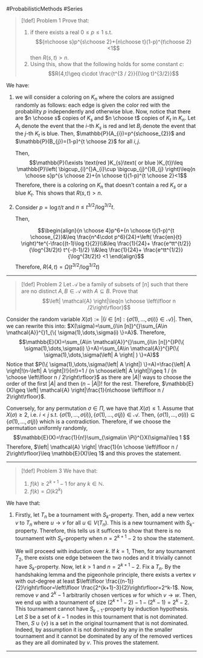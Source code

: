 #ProbabilisticMethods #Series 


> [!def] Problem 1
> Prove that: 
> 1. if there exists a real $0\leq p\leq 1$ s.t. $${n\choose s}p^{s\choose 2}+{n\choose t}(1-p)^{t\choose 2}<1$$then $R(s,t)>n$.
> 2. Using this, show that the following holds for some constant $c$: $$R(4,t)\geq c\cdot  \frac{t^{3 / 2}}{(\log t)^{3/2}}$$

We have:
1. we will consider a coloring on $K_{n}$ where the colors are assigned randomly as follows: each edge is given the color red with the probability $p$ independently and otherwise blue. Now, notice that there are $n \choose s$ copies of $K_{s}$ and $n \choose t$ copies of $K_{t}$ in $K_{n}$. Let $A_{i}$ denote the event that the $i$-th $K_{s}$ is red and let $B_{j}$ denote the event that the $j$-th $K_{t}$ is blue. Then, $\mathbb{P}(A_{i})=p^{s\choose_{2}}$ and $\mathbb{P}(B_{j})=(1-p)^{t \choose 2}$ for all $i,j$. 
   
   Then, $$\mathbb{P}(\exists \text{red }K_{s}\text{ or blue }K_{t})\leq \mathbb{P}\left( \bigcup_{i}^{}A_{i}\cup \bigcup_{j}^{}B_{j} \right)\leq{n \choose s}p^{s \choose 2}+{n \choose t}(1-p)^{t \choose 2}<1$$Therefore, there is a coloring on $K_{n}$ that doesn't contain a red $K_{s}$ or a blue $K_{t}$. This shows that $R(s,t)>n$.
2. Consider $p = \log t / t$ and $n\leq t^{3/2} / \log^{3 /2}t$. 
   
   
   Then, 
   
   $$\begin{align}{n \choose 4}p^6+{n \choose t}(1-p)^{t \choose_{2}}&\leq \frac{n^4\cdot p^6}{24}+\left( \frac{en}{t} \right)^te^{-\frac{(t-1)\log t}{2}}\\&\leq \frac{1}{24}+  \frac{e^tt^{t/2}}{\log^{3t/2}t} t^{-(t-1)/2} \\&\leq \frac{1}{24}+  \frac{e^tt^{1/2}}{\log^{3t/2}t} <1 \end{align}$$Therefore, $R(4,t)=\Omega(t^{3/2} / \log^{3 /2} t)$
---

> [!def] Problem 2
> Let $\mathcal{A}$ be a family of subsets of $[n]$ such that there are no distinct $A,B\in \mathcal{A}$ with $A\subseteq B$. Prove that $$\left| \mathcal{A} \right|\leq{n \choose \left\lfloor n /2\right\rfloor}$$

Consider the random variable $X(\sigma):=\left| \{ i\in[n]:\{ \sigma(1),\dots,\sigma(i) \}\in \mathcal{A} \} \right|$. Then, we can rewrite this into: $X(\sigma)=\sum_{i\in [n]}^{}\sum_{A\in \mathcal{A}}^{}1_{\{ \sigma(1),\dots,\sigma(i) \}=A}$. Therefore, 
$$\mathbb{E}(X)=\sum_{A\in \mathcal{A}}^{}\sum_{i\in [n]}^{}P(\{ \sigma(1),\dots,\sigma(i) \}=A)=\sum_{A\in \mathcal{A}}^{}P(\{ \sigma(1),\dots,\sigma(\left| A \right| ) \}=A)$$ Notice that $P(\{ \sigma(1),\dots,\sigma(\left| A \right|) \}=A)=\frac{\left| A \right|!(n-\left| A \right|)!}{n!}=1 / {n \choose\left| A \right|}\geq 1 / {n \choose \left\lfloor n / 2\right\rfloor}$ as there are $\left| A \right|!$ ways to choose the order of the first $\left| A \right|$ and then $(n-\left| A \right|)!$ for the rest. Therefore, $\mathbb{E}(X)\geq \left| \mathcal{A} \right|\frac{1}{n\choose \left\lfloor n / 2\right\rfloor}$. 

Conversely,  for any permutation $\sigma\in \Pi$, we have that $X(\sigma)\leq 1$. Assume that $X(\sigma)\geq 2$, i.e. $i<j$ s.t. $\{ \sigma(1),\dots,\sigma(i) \},\{ \sigma(1),\dots,\sigma(j) \}\in \mathcal{A}$.  Then, $\{ \sigma(1),\dots,\sigma(i) \}\subseteq \{ \sigma(1),\dots,\sigma(j) \}$ which is a contradiction. Therefore, if we choose the permutation uniformly randomly, $$\mathbb{E}(X)=\frac{1}{n!}\sum_{\sigma\in \Pi}^{}X(\sigma)\leq 1 $$Therefore, $\left| \mathcal{A} \right| \frac{1}{n \choose \left\lfloor n / 2\right\rfloor}\leq \mathbb{E}(X)\leq 1$ and this proves the statement.

---
> [!def] Problem 3
> We have that:
> 1. $f(k)\geq 2^{k+1}-1$ for any $k\in \mathbb{N}$.
> 2. $f(k)=\Omega(k2^k)$

We have that:
1. Firstly, let $T_{n}$ be a tournament with $S_{k}$-property. Then, add a new vertex $v$ to $T_{n}$ where $u\to v$ for all $u\in V(T_{n})$. This is a new tournament with $S_{k}$-property. Therefore, this tells us it suffices to show that there is no tournament with $S_{k}$-property when $n=2^{k+1}-2$ to show the statement.
   
   We will proceed with induction over $k$. If $k=1$, Then, for any tournament $T_{2}$, there exists one edge between the two nodes and it trivially cannot have $S_{k}$-property. Now, let $k>1$ and $n=2^{k+1}-2$. Fix a $T_{n}$. By the handshaking lemma and the pigeonhole principle, there exists a vertex $v$ with out-degree at least $\left\lfloor \frac{(n-1)}{2}\right\rfloor=\left\lfloor \frac{2^{k+1}-3}{2}\right\rfloor=2^k-1$. Now, remove $v$ and $2^k-1$ arbitrarily chosen vertices $w$ for which $v \to w$. Then, we end up with a tournament of size $(2^{k+1}-2)-1-(2^k-1)=2^k-2$. This tournament cannot have $S_{k-1}$-property by induction hypothesis. Let $S$ be a set of $k-1$ nodes in this tournament that is not dominated. Then, $S\cup \{ v \}$ is a set in the original tournament that is not dominated. Indeed, by assumption it is not dominated by any in the smaller tournament and it cannot be dominated by any of the removed vertices as they are all dominated by $v$. This proves the statement.
---
